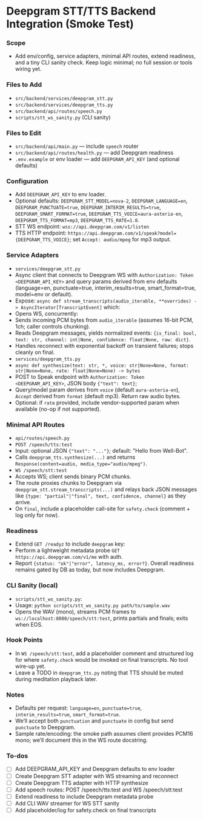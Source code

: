 <!-- 389ae1eb-8404-46ff-a11a-461438344f2c 2a34155c-91b6-48d8-b2be-727ba15b105c -->
# Deepgram STT/TTS Backend Integration (Smoke Test)

### Scope

- Add env/config, service adapters, minimal API routes, extend readiness, and a tiny CLI sanity check. Keep logic minimal; no full session or tools wiring yet.

### Files to Add

- `src/backend/services/deepgram_stt.py`
- `src/backend/services/deepgram_tts.py`
- `src/backend/api/routes/speech.py`
- `scripts/stt_ws_sanity.py` (CLI sanity)

### Files to Edit

- `src/backend/api/main.py` — include `speech` router
- `src/backend/api/routes/health.py` — add Deepgram readiness
- `.env.example` or env loader — add `DEEPGRAM_API_KEY` (and optional defaults)

### Configuration

- Add `DEEPGRAM_API_KEY` to env loader.
- Optional defaults: `DEEPGRAM_STT_MODEL=nova-2`, `DEEPGRAM_LANGUAGE=en`, `DEEPGRAM_PUNCTUATE=true`, `DEEPGRAM_INTERIM_RESULTS=true`, `DEEPGRAM_SMART_FORMAT=true`, `DEEPGRAM_TTS_VOICE=aura-asteria-en`, `DEEPGRAM_TTS_FORMAT=mp3`, `DEEPGRAM_TTS_RATE=1.0`.
- STT WS endpoint: `wss://api.deepgram.com/v1/listen`
- TTS HTTP endpoint: `https://api.deepgram.com/v1/speak?model={DEEPGRAM_TTS_VOICE}`; set `Accept: audio/mpeg` for mp3 output.

### Service Adapters

- `services/deepgram_stt.py`
- Async client that connects to Deepgram WS with `Authorization: Token <DEEPGRAM_API_KEY>` and query params derived from env defaults (language=en, punctuate=true, interim_results=true, smart_format=true, model=env or default).
- Expose: `async def stream_transcripts(audio_iterable, **overrides) -> AsyncIterator[TranscriptEvent]` which:
- Opens WS, concurrently:
- Sends incoming PCM bytes from `audio_iterable` (assumes 16-bit PCM, 1ch; caller controls chunking).
- Reads Deepgram messages, yields normalized events: `{is_final: bool, text: str, channel: int|None, confidence: float|None, raw: dict}`.
- Handles reconnect with exponential backoff on transient failures; stops cleanly on final.
- `services/deepgram_tts.py`
- `async def synthesize(text: str, *, voice: str|None=None, format: str|None=None, rate: float|None=None) -> bytes`
- POST to Speak endpoint with `Authorization: Token <DEEPGRAM_API_KEY>`, JSON body `{"text": text}`; 
- Query/model param derives from `voice` (default `aura-asteria-en`), `Accept` derived from `format` (default mp3). Return raw audio bytes.
- Optional: if `rate` provided, include vendor-supported param when available (no-op if not supported).

### Minimal API Routes

- `api/routes/speech.py`
- `POST /speech/tts:test`
- Input: optional JSON `{"text": "..."}`; default: "Hello from Well-Bot".
- Calls `deepgram_tts.synthesize(...)` and returns `Response(content=audio, media_type="audio/mpeg")`.
- `WS /speech/stt:test`
- Accepts WS; client sends binary PCM chunks.
- The route proxies chunks to Deepgram via `deepgram_stt.stream_transcripts(...)` and relays back JSON messages like `{type: "partial"|"final", text, confidence, channel}` as they arrive.
- On `final`, include a placeholder call-site for `safety.check` (comment + log only for now).

### Readiness

- Extend `GET /readyz` to include `deepgram` key:
- Perform a lightweight metadata probe `GET https://api.deepgram.com/v1/me` with auth.
- Report `{status: "ok"|"error", latency_ms, error?}`. Overall readiness remains gated by DB as today, but now includes Deepgram.

### CLI Sanity (local)

- `scripts/stt_ws_sanity.py`:
- Usage: `python scripts/stt_ws_sanity.py path/to/sample.wav`
- Opens the WAV (mono), streams PCM frames to `ws://localhost:8080/speech/stt:test`, prints partials and finals; exits when EOS.

### Hook Points

- In `WS /speech/stt:test`, add a placeholder comment and structured log for where `safety.check` would be invoked on final transcripts. No tool wire-up yet.
- Leave a TODO in `deepgram_tts.py` noting that TTS should be muted during meditation playback later.

### Notes

- Defaults per request: `language=en`, `punctuate=true`, `interim_results=true`, `smart_format=true`.
- We’ll accept both `punctuation` and `punctuate` in config but send `punctuate` to Deepgram.
- Sample rate/encoding: the smoke path assumes client provides PCM16 mono; we’ll document this in the WS route docstring.

### To-dos

- [ ] Add DEEPGRAM_API_KEY and Deepgram defaults to env loader
- [ ] Create Deepgram STT adapter with WS streaming and reconnect
- [ ] Create Deepgram TTS adapter with HTTP synthesize
- [ ] Add speech routes: POST /speech/tts:test and WS /speech/stt:test
- [ ] Extend readiness to include Deepgram metadata probe
- [ ] Add CLI WAV streamer for WS STT sanity
- [ ] Add placeholder/log for safety.check on final transcripts